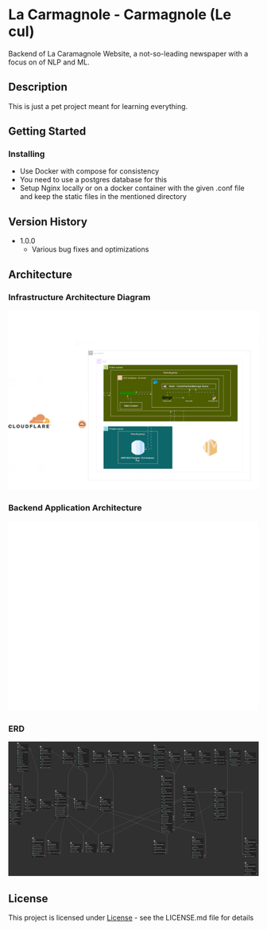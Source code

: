 # La Carmagnole - Carmagnole (Le cul)

Backend of La Caramagnole Website, a not-so-leading newspaper with a focus on of NLP and ML.

## Description

This is just a pet project meant for learning everything.

## Getting Started

### Installing

* Use Docker with compose for consistency
* You need to use a postgres database for this
* Setup Nginx locally or on a docker container with the given .conf file and keep the static files in the mentioned directory  


## Version History

* 1.0.0
    * Various bug fixes and optimizations

## Architecture
### Infrastructure Architecture Diagram 
![Infrastructure Architecture Diagram](./Architecture%20Diagrams/La%20Carmagnole%20-%20Infrastructure%20Architecture%20Diagram%20Dark.drawio.svg)

### Backend Application Architecture
![Backend Application Architecture](./Architecture%20Diagrams/La%20Carmagnole%20-%20Backend%20Application%20Architecture%20Dark.drawio.svg)

### ERD
![ERD](./Architecture%20Diagrams/ERD%20Dark.png)

## License

This project is licensed under [License](LICENSE) - see the LICENSE.md file for details

